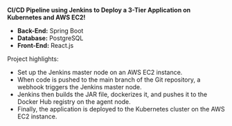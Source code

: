 **CI/CD Pipeline using Jenkins to Deploy a 3-Tier Application on Kubernetes and AWS EC2!**

- **Back-End:** Spring Boot  
- **Database:** PostgreSQL  
- **Front-End:** React.js  

Project highlights:
- Set up the Jenkins master node on an AWS EC2 instance.
- When code is pushed to the main branch of the Git repository, a webhook triggers the Jenkins master node. 
- Jenkins then builds the JAR file, dockerizes it, and pushes it to the Docker Hub registry on the agent node. 
- Finally, the application is deployed to the Kubernetes cluster on the AWS EC2 instance.
